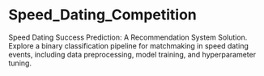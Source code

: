 # Speed_Dating_Competition
Speed Dating Success Prediction: A Recommendation System Solution. Explore a binary classification pipeline for matchmaking in speed dating events, including data preprocessing, model training, and hyperparameter tuning.
